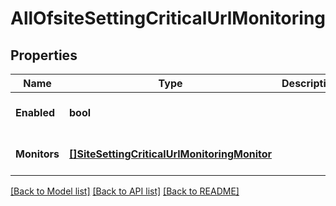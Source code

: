 # AllOfsiteSettingCriticalUrlMonitoring

## Properties
Name | Type | Description | Notes
------------ | ------------- | ------------- | -------------
**Enabled** | **bool** |  | [optional] [default to true]
**Monitors** | [**[]SiteSettingCriticalUrlMonitoringMonitor**](site_setting_critical_url_monitoring_monitor.md) |  | [optional] [default to null]

[[Back to Model list]](../README.md#documentation-for-models) [[Back to API list]](../README.md#documentation-for-api-endpoints) [[Back to README]](../README.md)

